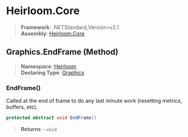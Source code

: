 # Heirloom.Core

> **Framework**: .NETStandard,Version=v2.1  
> **Assembly**: [Heirloom.Core][0]

## Graphics.EndFrame (Method)

> **Namespace**: [Heirloom][0]  
> **Declaring Type**: [Graphics][1]

### EndFrame()

Called at the end of frame to do any last minute work (resetting metrics, buffers, etc).

```cs
protected abstract void EndFrame()
```

> **Returns** - `void`

[0]: ../../../Heirloom.Core.md
[1]: ../Graphics.md
